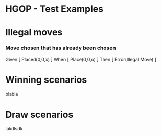 HGOP - Test Examples
==========

# Illegal moves
### Move chosen that has already been chosen
Given [ Placed(0,0,x) ]
When  [ Place(0,0,o) ]
Then  [ Error(Illegal Move) ]

# Winning scenarios
blabla

# Draw scenarios
lakdlsdk
